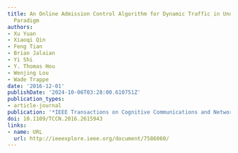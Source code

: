```yaml
---
title: An Online Admission Control Algorithm for Dynamic Traffic in Underlay Coexistence
  Paradigm
authors:
- Xu Yuan
- Xiaoqi Qin
- Feng Tian
- Brian Jalaian
- Yi Shi
- Y. Thomas Hou
- Wenjing Lou
- Wade Trappe
date: '2016-12-01'
publishDate: '2024-10-06T03:28:00.610751Z'
publication_types:
- article-journal
publication: '*IEEE Transactions on Cognitive Communications and Networking*'
doi: 10.1109/TCCN.2016.2615943
links:
- name: URL
  url: http://ieeexplore.ieee.org/document/7586060/
---
```

